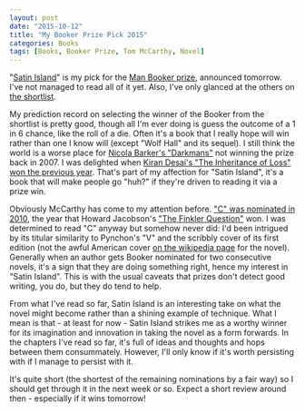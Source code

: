 ```yaml
---
layout: post
date: "2015-10-12"
title: "My Booker Prize Pick 2015"
categories: Books
tags: [Books, Booker Prize, Tom McCarthy, Novel]
---
```


"[Satin Island](http://www.theatlantic.com/entertainment/archive/2015/10/man-booker-shortlist-2015-satin-island/408784/)" is my pick for the [Man Booker prize](http://themanbookerprize.com/man-booker-prize-2015), announced tomorrow. I've not managed to read all of it yet. Also, I've only glanced at the others on [the shortlist](http://themanbookerprize.com/news/man-booker-prize-fiction-2015-shortlist-revealed).

My prediction record on selecting the winner of the Booker from the shortlist is pretty good, though all I'm ever doing is guess the outcome of a 1 in 6 chance, like the roll of a die. Often it's a book that I really hope will win rather than one I know will (except "Wolf Hall" and its sequel). I still think the world is a worse place for [Nicola Barker's "Darkmans"](http://www.telegraph.co.uk/culture/books/fictionreviews/3665324/Man-Booker-2007-Prize-Darkmans.html) not winning the prize back in 2007. I was delighted when [Kiran Desai's "The Inheritance of Loss" won the previous year](http://www.theguardian.com/uk/2006/oct/11/books.bookerprize2006). That's part of my affection for "Satin Island", it's a book that will make people go "huh?" if they're driven to reading it via a prize win.

Obviously McCarthy has come to my attention before. ["C" was nominated in 2010](https://en.m.wikipedia.org/wiki/C_(novel)), the year that Howard Jacobson's ["The Finkler Question"](http://themanbookerprize.com/books/finkler-question) won. I was determined to read "C" anyway but somehow never did: I'd been intrigued by its titular similarity to Pynchon's "V" and the scribbly cover of its first edition (not the awful American cover [on the wikipedia page](https://en.m.wikipedia.org/wiki/C_(novel)) for the novel). Generally when an author gets Booker nominated for two consecutive novels, it's a sign that they are doing something right, hence my interest in "Satin Island". This is with the usual caveats that prizes don't detect good writing, you do, but they do tend to help.

From what I've read so far, Satin Island is an interesting take on what the novel might become rather than a shining example of technique. What I mean is that - at least for now - Satin Island strikes me as a worthy winner for its imagination and innovation in taking the novel as a form forwards. In the chapters I've read so far, it's full of ideas and thoughts and hops between them consummately. However, I'll only know if it's worth persisting with if I manage to persist with it.

It's quite short (the shortest of the remaining nominations by a fair way) so I should get through it in the next week or so. Expect a short review around then - especially if it wins tomorrow!
